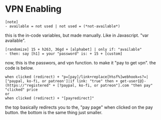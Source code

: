 # VPN Enabling
````
[note]
- available = not used | not used = (*not-available*)
 ````
 this is the in-code variables, but made manually. Like in Javascript. "var available".
 
````
[randomize] 15 + h263, 36gd + [alphabet] | only if: "available"
- then: say [h1] = your "password" is: + 15 + [custom]
````
now, this is the passwors, and vpn function. to make it "pay to get vpn". the code is below.
````
when clicked (redirect) + "p=[pay]/link+replace[h%sf%]webhook=s?=|["paypal, ko-fi, or patreon']|if link: "true" then + get-user{@}-(https://"registered" + [?paypal, ko-fi, or patreon"].com "then pay" "clicked" price
or
when clicked (redirect) + "[payredirect]"
````
the top basically redirects you to the, "pay page" when clicked on the pay button. the bottom is the same thing just smaller.
